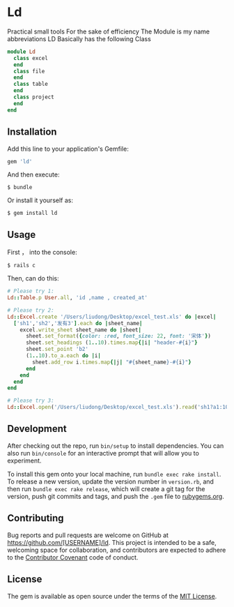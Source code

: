 # Ld

Practical small tools
For the sake of efficiency
The Module is my name abbreviations LD
Basically has the following Class

```ruby
module Ld
  class excel
  end
  class file
  end
  class table
  end
  class project
  end
end
```

## Installation

Add this line to your application's Gemfile:

```ruby
gem 'ld'
```

And then execute:

    $ bundle

Or install it yourself as:

    $ gem install ld

## Usage

First ， into the console:

    $ rails c

Then, can do this:

```ruby
# Please try 1:
Ld::Table.p User.all, 'id ,name , created_at'

# Please try 2:
Ld::Excel.create '/Users/liudong/Desktop/excel_test.xls' do |excel|
  ['sh1','sh2','发有3'].each do |sheet_name|
    excel.write_sheet sheet_name do |sheet|
      sheet.set_format({color: :red, font_size: 22, font: '宋体'})
      sheet.set_headings (1..10).times.map{|i| "header-#{i}"}
      sheet.set_point 'b2'
      (1..10).to_a.each do |i|
        sheet.add_row i.times.map{|j| "#{sheet_name}-#{i}"}
      end
    end
  end
end

# Please try 3:
Ld::Excel.open('/Users/liudong/Desktop/excel_test.xls').read('sh1?a1:10')

```

## Development

After checking out the repo, run `bin/setup` to install dependencies. You can also run `bin/console` for an interactive prompt that will allow you to experiment.

To install this gem onto your local machine, run `bundle exec rake install`. To release a new version, update the version number in `version.rb`, and then run `bundle exec rake release`, which will create a git tag for the version, push git commits and tags, and push the `.gem` file to [rubygems.org](https://rubygems.org).

## Contributing

Bug reports and pull requests are welcome on GitHub at https://github.com/[USERNAME]/ld. This project is intended to be a safe, welcoming space for collaboration, and contributors are expected to adhere to the [Contributor Covenant](http://contributor-covenant.org) code of conduct.


## License

The gem is available as open source under the terms of the [MIT License](http://opensource.org/licenses/MIT).

##